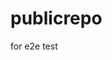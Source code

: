 # publicrepo
for e2e test






















































































































































































































































































































































































































































































































































































































































































































































































































































































































































